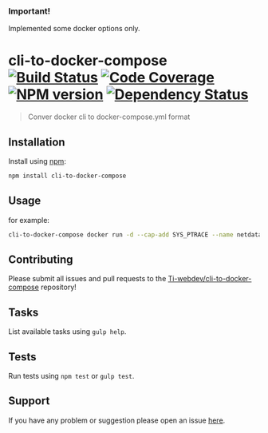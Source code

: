 ### Important!
Implemented some docker options only.

# cli-to-docker-compose [![Build Status](http://img.shields.io/travis/Ti-webdev/cli-to-docker-compose.svg?style=flat)](http://travis-ci.org/Ti-webdev/cli-to-docker-compose) [![Code Coverage](http://img.shields.io/coveralls/Ti-webdev/cli-to-docker-compose.svg?style=flat)](https://coveralls.io/r/Ti-webdev/cli-to-docker-compose) [![NPM version](http://img.shields.io/npm/v/cli-to-docker-compose.svg?style=flat)](https://www.npmjs.org/package/cli-to-docker-compose) [![Dependency Status](http://img.shields.io/david/Ti-webdev/cli-to-docker-compose.svg?style=flat)](https://david-dm.org/Ti-webdev/cli-to-docker-compose)

> Conver docker cli to docker-compose.yml format

## Installation


Install using [npm](https://www.npmjs.org/):

```sh
npm install cli-to-docker-compose
```

## Usage
for example:
```bash
cli-to-docker-compose docker run -d --cap-add SYS_PTRACE --name netdata -v /proc:/host/proc:ro -v /sys:/host/sys:ro -p 19999:19999 titpetric/netda
```

## Contributing

Please submit all issues and pull requests to the [Ti-webdev/cli-to-docker-compose](http://github.com/Ti-webdev/cli-to-docker-compose) repository!

## Tasks

List available tasks using `gulp help`.

## Tests

Run tests using `npm test` or `gulp test`.

## Support

If you have any problem or suggestion please open an issue [here](https://github.com/Ti-webdev/cli-to-docker-compose/issues).
